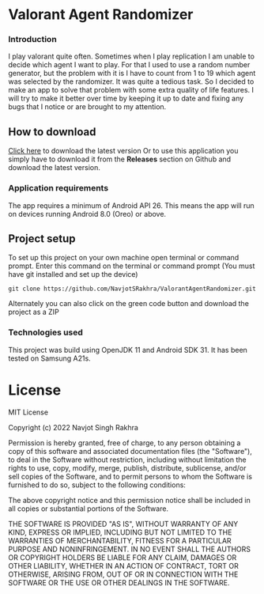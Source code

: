 # Valorant Agent Randomizer
### Introduction
I play valorant quite often. Sometimes when I play replication I am unable to 
decide which agent I want to play. For that I used to use a random number generator,
but the problem with it is I have to count from 1 to 19 which agent was selected
by the randomizer. It was quite a tedious task. So I decided to make an app to
solve that problem with some extra quality of life features. I will try to make
it better over time by keeping it up to date and fixing any bugs that I notice
 or are brought to my attention.
## How to download
[Click here](https://github.com/NavjotSRakhra/ValorantAgentRandomizer/releases/download/v1.1.3/Valorant.Agent.Randomizer.v1.1.3.apk) to download the latest version Or to use this application you simply have to download it from the **Releases** section
on Github and download the latest version.
### Application requirements
The app requires a minimum of Android API 26. This means the app will run on 
devices running Android 8.0 (Oreo) or above.
## Project setup
To set up this project on your own machine open terminal or command prompt. Enter
this command on the terminal or command prompt (You must have git installed and 
set up the device)

``git clone https://github.com/NavjotSRakhra/ValorantAgentRandomizer.git``

Alternately you can also click on the green code button and download the project
as a ZIP

### Technologies used
This project was build using OpenJDK 11 and Android SDK 31. It has been tested on Samsung A21s.

# License
MIT License

Copyright (c) 2022 Navjot Singh Rakhra

Permission is hereby granted, free of charge, to any person obtaining a copy
of this software and associated documentation files (the "Software"), to deal
in the Software without restriction, including without limitation the rights
to use, copy, modify, merge, publish, distribute, sublicense, and/or sell
copies of the Software, and to permit persons to whom the Software is
furnished to do so, subject to the following conditions:

The above copyright notice and this permission notice shall be included in all
copies or substantial portions of the Software.

THE SOFTWARE IS PROVIDED "AS IS", WITHOUT WARRANTY OF ANY KIND, EXPRESS OR
IMPLIED, INCLUDING BUT NOT LIMITED TO THE WARRANTIES OF MERCHANTABILITY,
FITNESS FOR A PARTICULAR PURPOSE AND NONINFRINGEMENT. IN NO EVENT SHALL THE
AUTHORS OR COPYRIGHT HOLDERS BE LIABLE FOR ANY CLAIM, DAMAGES OR OTHER
LIABILITY, WHETHER IN AN ACTION OF CONTRACT, TORT OR OTHERWISE, ARISING FROM,
OUT OF OR IN CONNECTION WITH THE SOFTWARE OR THE USE OR OTHER DEALINGS IN THE
SOFTWARE.
